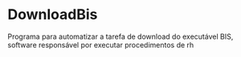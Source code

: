 # DownloadBis
Programa para automatizar a tarefa de download do executável BIS, software responsável por executar procedimentos de rh
